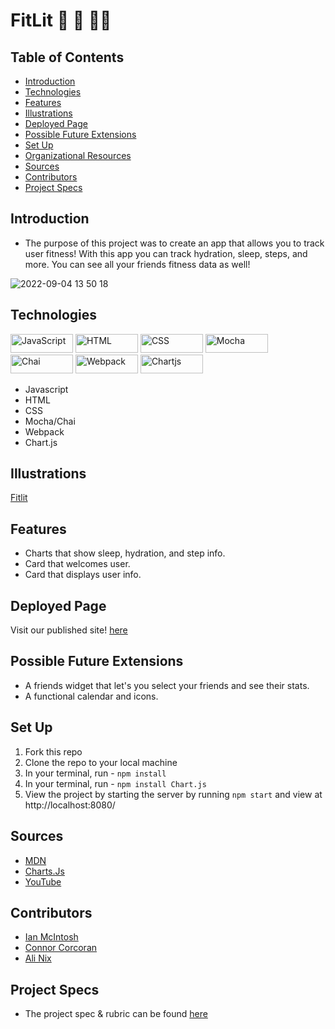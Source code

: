 # FitLit 🏃 🏀 🏃‍♀️ 


## Table of Contents
  - [Introduction](#introduction)
  - [Technologies](#technologies)
  - [Features](#features)
  - [Illustrations](#illustrations)
  - [Deployed Page](#deployed-page)
  - [Possible Future Extensions](#possible-future-extensions)
  - [Set Up](#set-up)
  - [Organizational Resources](#organizational-resources)
  - [Sources](#sources)
  - [Contributors](#contributors)
  - [Project Specs](#project-specs)

## Introduction
  - The purpose of this project was to create an app that allows you to track user fitness! With this app you can track hydration, sleep, steps, and more. You can see all your friends fitness data as well!


  ![2022-09-04 13 50 18](https://user-images.githubusercontent.com/28677929/188333718-c4931f4a-082e-44ed-bab9-89a9fc474605.gif)


## Technologies
<p align="left">
  <img src="https://img.shields.io/badge/JavaScript-323330?style=for-the-badge&logo=javascript&logoColor=F7DF1E" title="JavaScript" alt="JavaScript" width="100" height="30">
  <img src="https://img.shields.io/badge/HTML5-E34F26?style=for-the-badge&logo=html5&logoColor=white" title="HTML" alt="HTML" width="100" height="30">
  <img src="https://img.shields.io/badge/CSS3-1572B6?style=for-the-badge&logo=css3&logoColor=white" title="CSS" alt="CSS" width="100" height="30">
  <img src="https://img.shields.io/badge/Mocha-8D6748?style=for-the-badge&logo=Mocha&logoColor=white" title="Mocha" alt="Mocha" width="100" height="30">
  <img src="https://img.shields.io/badge/chai-A30701?style=for-the-badge&logo=chai&logoColor=white" title="Chai" alt="Chai" width="100" height="30">
  <img src="https://img.shields.io/badge/Webpack-8DD6F9?style=for-the-badge&logo=Webpack&logoColor=white" title="Webpack" alt="Webpack" width="100"
  height="30">
  <img src="https://img.shields.io/badge/chart.js-F5788D.svg?style=for-the-badge&logo=chart.js&logoColor=white" title="Chartjs" alt="Chartjs" width="100" height="30">
</p>
  
  - Javascript
  - HTML
  - CSS
  - Mocha/Chai 
  - Webpack 
  - Chart.js


## Illustrations
[Fitlit](https://www.figma.com/file/nx3zvbtKURlMM7DMCruYKJ/FitLit-Wireframe)

## Features
- Charts that show sleep, hydration, and step info.
- Card that welcomes user.
- Card that displays user info.


## Deployed Page
Visit our published site! [here](https://fitlit-alpha.vercel.app/)

## Possible Future Extensions
  - A friends widget that let's you select your friends and see their stats.
  - A functional calendar and icons.


## Set Up
1. Fork this repo  
2. Clone the repo to your local machine
3. In your terminal, run - `npm install`
4. In your terminal, run - `npm install Chart.js`
5. View the project by starting the server by running `npm start` and view at  http://localhost:8080/


## Sources
  - [MDN](http://developer.mozilla.org/en-US/)
  - [Charts.Js](https://www.chartjs.org/)
  - [YouTube](https://www.youtube.com/)
  

## Contributors
  - [Ian McIntosh](https://github.com/grainymac/grainymac)
  - [Connor Corcoran](https://github.com/Connorcorc)
  - [Ali Nix](https://github.com/alinix1)


## Project Specs
  - The project spec & rubric can be found [here](https://frontend.turing.edu/projects/Fitlit-part-one.html)
